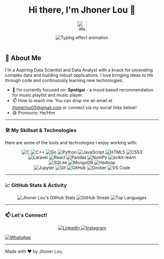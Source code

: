 <h1 align="center">Hi there, I'm Jhoner Lou 👋</h1>

<p align="center">
  <img src="https://raw.githubusercontent.com/Shahriyar-R/Shahriyar-R/main/Assets/hand.gif" height="32px" width="32px" alt="Waving hand GIF">
</p>

<div align="center">
  <img src="https://readme-typing-svg.herokuapp.com?font=Fira+Code&size=25&pause=1000&color=36BCF7&width=450&lines=Passionate+Data+Scientist;Building+insights+from+data;Exploring+music+with+code;Always+learning+and+innovating." alt="Typing effect animation" />
</div>
<br>

## 🚀 About Me

I'm a Aspiring Data Scientist and Data Analyst with a knack for unraveling complex data and building robust applications. I love bringing ideas to life through code and continuously learning new technologies.

- 🔭 I’m currently focused on: **Spotigai** - a mood based recommendation for music playlist and music player.
- 📫 How to reach me: You can drop me an email at jhonerlou05@gmail.com or connect via my social links below\!
- 😄 Pronouns: He/Him

---

### 🛠️ My Skillset & Technologies

Here are some of the tools and technologies I enjoy working with:

<p align="center">
  <img src="https://img.shields.io/badge/C-A8B9CC?style=for-the-badge&logo=c&logoColor=black" alt="C" />
  <img src="https://img.shields.io/badge/C%2B%2B-00599C?style=for-the-badge&logo=cplusplus&logoColor=white" alt="C++" />
  <img src="https://img.shields.io/badge/Go-00ADD8?style=for-the-badge&logo=go&logoColor=white" alt="Go" />
  <img src="https://img.shields.io/badge/Python-3776AB?style=for-the-badge&logo=python&logoColor=white" alt="Python" />
  <img src="https://img.shields.io/badge/JavaScript-F7DF1E?style=for-the-badge&logo=javascript&logoColor=black" alt="JavaScript" />
  <img src="https://img.shields.io/badge/HTML5-E34F26?style=for-the-badge&logo=html5&logoColor=white" alt="HTML5" />
  <img src="https://img.shields.io/badge/CSS3-1572B6?style=for-the-badge&logo=css3&logoColor=white" alt="CSS3" />
  <br>
  <img src="https://img.shields.io/badge/Laravel-FF2D20?style=for-the-badge&logo=laravel&logoColor=white" alt="Laravel" />
  <img src="https://img.shields.io/badge/React-61DAFB?style=for-the-badge&logo=react&logoColor=black" alt="React" />
  <img src="https://img.shields.io/badge/Pandas-150458?style=for-the-badge&logo=pandas&logoColor=white" alt="Pandas" />
  <img src="https://img.shields.io/badge/NumPy-013243?style=for-the-badge&logo=numpy&logoColor=white" alt="NumPy" />
  <img src="https://img.shields.io/badge/scikit--learn-F7931A?style=for-the-badge&logo=scikit-learn&logoColor=white" alt="scikit-learn" />
  <br>
  <img src="https://img.shields.io/badge/SQLite-003B57?style=for-the-badge&logo=sqlite&logoColor=white" alt="SQLite" />
  <img src="https://img.shields.io/badge/MongoDB-47A248?style=for-the-badge&logo=mongodb&logoColor=white" alt="MongoDB" />
  <img src="https://img.shields.io/badge/Hadoop-66CCFF?style=for-the-badge&logo=apachehadoop&logoColor=black" alt="Hadoop" />
  <br>
  <img src="https://img.shields.io/badge/Jupyter-F37626?style=for-the-badge&logo=jupyter&logoColor=white" alt="Jupyter" />
  <img src="https://img.shields.io/badge/Git-F05032?style=for-the-badge&logo=git&logoColor=white" alt="Git" />
  <img src="https://img.shields.io/badge/GitHub-181717?style=for-the-badge&logo=github&logoColor=white" alt="GitHub" />
  <img src="https://img.shields.io/badge/Docker-2496ED?style=for-the-badge&logo=docker&logoColor=white" alt="Docker" />
  <img src="https://img.shields.io/badge/VS%20Code-007ACC?style=for-the-badge&logo=visual-studio-code&logoColor=white" alt="VS Code" />
</p>

---

### 📈 GitHub Stats & Activity

<p align="center">
  <img src="https://github-readme-stats.vercel.app/api?username=JhonerLou&show_icons=true&theme=nord&hide_border=true&count_private=true" alt="Jhoner Lou's GitHub Stats" />
  <img src="https://github-readme-streak-stats.herokuapp.com/?user=JhonerLou&theme=nord&hide_border=true" alt="GitHub Streak" />
  <img src="https://github-readme-stats.vercel.app/api/top-langs/?username=JhonerLou&layout=compact&theme=nord&hide_border=true" alt="Top Languages" />
</p>

---


### 📫 Let's Connect\!

<p align="center">
  <a href="https://linkedin.com/in/jhonerlou" target="_blank">
    <img src="https://img.shields.io/badge/LinkedIn-0077B5?style=for-the-badge&logo=linkedin&logoColor=white" alt="LinkedIn">
  </a>
  <a href="https://instagram.com/jhoner.05" target="_blank">
    <img src="https://img.shields.io/badge/Instagram-E4405F?style=for-the-badge&logo=instagram&logoColor=white" alt="Instagram">
  </a>
  </p>
  <a href="https://wa.me/6282288842085" target="_blank">
    <img src="https://img.shields.io/badge/WhatsApp-25D366?style=for-the-badge&logo=whatsapp&logoColor=white" alt="WhatsApp">
  </a>
<br>

---
Made with ❤️ by Jhoner Lou.

